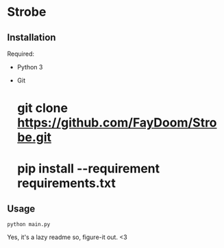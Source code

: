 # Strobe


## Installation
Required:
* Python 3
* Git

    # git clone https://github.com/FayDoom/Strobe.git
	# pip install --requirement requirements.txt

## Usage
	python main.py



Yes, it's a lazy readme so, figure-it out. <3
